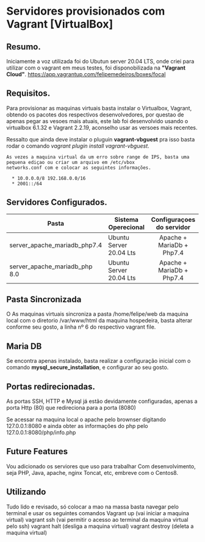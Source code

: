 # Servidores provisionados com Vagrant [VirtualBox]

## Resumo.

Iniciamente a voz utilizada foi do Ubutun server 20.04 LTS, onde criei para utilizar com o vagrant em meus testes, foi disponobilizada na **"Vagrant Cloud"**. https://app.vagrantup.com/felipemedeiros/boxes/focal



## Requisitos.

Para provisionar as maquinas virtuais basta instalar o Virtualbox, Vagrant, obtendo os pacotes dos respectivos desenvolvedores, por questao de apenas pegar as vesoes mais atuais, este lab foi desenvolvido usando o virtualbox 6.1.32 e Vagrant 2.2.19, aconselho usar as versoes mais recentes. 

Ressalto que ainda deve instalar o pluguin **vagrant-vbguest**   pra isso basta rodar o comando *vagrant plugin install vagrant-vbguest*.
    
    As vezes a maquina virtual da um erro sobre range de IPS, basta uma pequena ediçao ou criar um arquivo em /etc/vbox
    networks.conf com e colocar as seguintes informações.

      * 10.0.0.0/8 192.168.0.0/16
      * 2001::/64


## Servidores Configurados.

| Pasta    | Sistema Operecional|Configuraçoes do servidor |
| -------------|------- |:-------------:|
| server_apache_mariadb_php7.4| Ubuntu Server 20.04 Lts |Apache + MariaDb + Php7.4     |
| server_apache_mariadb_php 8.0 | Ubuntu Server 20.04 Lts   | Apache + MariaDb + Php7.4



## Pasta Sincronizada

O  As maquinas virtuais sincroniza a pasta /home/felipe/web da maquina local com o diretorio /var/www/html da maquina hospedeira, basta alterar conforme seu gosto, a linha nº 6 do respectivo vagrant file. 

## Maria DB 

Se encontra apenas instalado, basta realizar a configuração inicial com o comando **mysql_secure_installation**, e configurar ao seu gosto. 

## Portas redirecionadas. 

As portas SSH, HTTP e Mysql já estão devidamente configuradas, apenas a porta Http (80) que redireciona para a porta (8080)

Se acessar na maquina local o apache pelo brownser digitando 127.0.0.1:8080 e ainda obter as informações do php pelo 127.0.0.1:8080/php/info.php

## Future Features 

Vou adicionado os serviores que uso para trabalhar Com desenvolvimento, seja PHP, Java, apache, nginx Toncat, etc, embreve com o Centos8.

## Utilizando 

Tudo lido e revisado, só colocar a mao na massa basta navegar pelo terminal e usar os seguintes comandos
Vagrant up (vai iniciar a maquina virtual)
vagrant ssh (vai permitir o acesso ao terminal da maquina virtual pelo ssh)
vagrant halt (desliga a maquina virtual)
vagrant destroy (deleta a maquina virtual)

 
